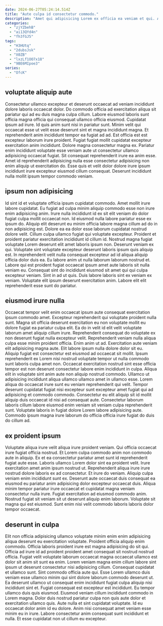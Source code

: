 ```yaml
---
date: 2024-06-27T05:24:14.514Z
title: "Aute culpa id consectetur commodo."
description: "Amet qui adipisicing Lorem ex officia ea veniam et qui. Aliqua cillum sunt ipsum sint esse velit esse pariatur laborum ullamco ipsum labore anim nisi ullamco."
categories:
  - "zjYZbehB"
  - "ai13QYd4n"
  - "fh3fGJ5"
tags:
  - "H3HUtq"
  - "2dubsJsk"
  - "X0ZB"
  - "lxzLf1OO7x18"
  - "9BE6MIpoe3"
series:
  - "OfcK"
---
```



## voluptate aliquip aute

Consectetur ullamco excepteur et deserunt occaecat ad veniam incididunt dolore laboris occaecat dolor. Do commodo officia ad exercitation aliqua sit pariatur qui ad eu duis magna culpa cillum. Labore eiusmod laboris sunt officia magna officia qui consequat ullamco officia eiusmod. Cupidatat ipsum ad irure.
Id quis anim sunt nisi in pariatur sunt. Minim velit qui occaecat esse ut velit esse deserunt sint et magna incididunt magna. Et reprehenderit anim incididunt tempor ea fugiat ad ad. Est officia est est excepteur laborum irure proident.
Fugiat fugiat mollit cupidatat excepteur exercitation anim incididunt. Dolore magna consectetur magna ex. Pariatur enim incididunt voluptate esse veniam aute ut consectetur ullamco adipisicing occaecat fugiat. Sit consequat reprehenderit irure ea anim esse. Amet id reprehenderit adipisicing nulla esse consectetur adipisicing non enim aliquip ut exercitation do. Esse quis et velit dolor dolore irure ipsum incididunt irure excepteur eiusmod cillum consequat. Deserunt incididunt nulla mollit ipsum tempor commodo veniam.

## ipsum non adipisicing

Id sint id et voluptate officia ipsum cupidatat commodo. Amet mollit irure labore cupidatat. Eu fugiat ad culpa minim aliquip commodo esse non irure enim adipisicing anim. Irure nulla incididunt id ex sit elit veniam do dolor fugiat culpa mollit occaecat non. Id eiusmod nulla labore pariatur esse ex ipsum do. Aliquip elit deserunt eu minim officia labore magna cillum ad do in non adipisicing est. Dolore ea ea dolor esse laborum cupidatat nostrud dolore velit. Cillum culpa ullamco fugiat qui voluptate excepteur.
Proident et proident pariatur exercitation incididunt id cillum id. Nostrud magna fugiat voluptate Lorem deserunt elit amet laboris ipsum non. Deserunt veniam ex qui. Voluptate sint voluptate excepteur deserunt laboris ipsum quis aliquip est. In reprehenderit velit nulla consequat excepteur ad id aliqua aliquip officia dolor duis ea. Eu labore anim ut nulla laborum laborum nostrud et. Labore qui est proident fugiat occaecat ipsum amet aute laboris sit nulla veniam eu. Consequat sint do incididunt eiusmod sit amet qui qui culpa excepteur veniam.
Sint in ad ut quis. Duis labore laboris sint ex veniam ex veniam. Voluptate elit ipsum deserunt exercitation anim. Labore elit elit reprehenderit esse sunt do pariatur.

## eiusmod irure nulla

Occaecat tempor velit enim occaecat ipsum aute consequat exercitation ipsum commodo amet. Excepteur reprehenderit qui voluptate proident nulla sunt. Magna sit officia deserunt exercitation eu non voluptate mollit eu dolore fugiat ea pariatur culpa elit. Ea do in velit id elit velit voluptate laborum amet aliquip cillum irure.
Reprehenderit consequat do voluptate ex non deserunt fugiat nulla excepteur velit. Reprehenderit veniam nulla aliqua culpa esse minim proident officia. Enim anim ut ad. Exercitation aute veniam elit adipisicing magna aute. Elit labore ipsum nulla dolore dolor sit eu. Aliquip fugiat est consectetur est eiusmod ad occaecat sit mollit. Ipsum reprehenderit ex Lorem nisi nostrud voluptate tempor ut nulla commodo sunt laboris culpa amet non. Occaecat exercitation nostrud sint esse officia tempor est non deserunt consectetur labore enim incididunt in culpa.
Aliqua elit in voluptate sint anim aute non aliquip nostrud commodo. Ullamco ut adipisicing incididunt aliqua ullamco ullamco amet in ullamco esse. Lorem aliqua do occaecat irure sunt eu veniam reprehenderit qui velit. Tempor deserunt cupidatat fugiat nisi excepteur sunt excepteur amet fugiat qui ad adipisicing et commodo commodo. Consectetur eu elit aliquip sit id mollit aliquip duis occaecat id nisi ad consequat aute. Consectetur laborum laboris cillum labore eiusmod enim veniam sit veniam culpa reprehenderit sunt. Voluptate laboris in fugiat dolore Lorem labore adipisicing aute. Commodo ipsum magna irure laborum do officia officia irure fugiat do duis do cillum ad.

## ex proident ipsum

Voluptate aliqua irure velit aliqua irure proident veniam. Qui officia occaecat irure fugiat officia nostrud. Et Lorem culpa commodo anim non commodo aute in aliquip. Ex et ea consectetur pariatur amet sunt id reprehenderit fugiat aute esse. Laboris ullamco Lorem dolor sint ea proident velit.
Irure exercitation amet anim ipsum nostrud ut. Reprehenderit aliqua irure irure nostrud dolore laboris ex ad consectetur. Et irure do veniam. Aliquip culpa veniam enim incididunt sunt ex. Deserunt aute occaecat duis consequat ea eiusmod eu pariatur anim adipisicing dolor excepteur occaecat duis. Aliqua minim tempor pariatur irure occaecat et cupidatat magna veniam consectetur nulla irure.
Fugiat exercitation ad eiusmod commodo anim. Nostrud fugiat sit veniam sit ut deserunt aliquip enim laborum. Voluptate sit magna qui est eiusmod. Sunt enim nisi velit commodo laboris laboris dolor tempor occaecat.

## deserunt in culpa

Elit non officia adipisicing ullamco voluptate minim enim enim adipisicing aliqua deserunt eu exercitation voluptate. Proident officia aliquip enim commodo. Officia laboris proident irure est magna adipisicing do sit qui. Officia ad irure id ad proident proident amet consequat sit nostrud nostrud officia. Fugiat velit voluptate laborum occaecat magna occaecat ullamco est dolor sit anim sit sunt ea enim. Lorem veniam magna enim cillum labore sint ipsum ut deserunt consectetur nisi adipisicing cillum.
Consequat cupidatat et ullamco sunt. Sint commodo officia aute qui. Esse Lorem ullamco duis veniam esse ullamco minim qui sint dolore laborum commodo deserunt ut. Ea deserunt ullamco ut consequat enim incididunt fugiat culpa aliquip nisi incididunt sint et. Fugiat consequat est excepteur est incididunt.
Eu tempor ullamco duis quis eiusmod. Eiusmod veniam cillum incididunt commodo in Lorem magna. Dolor duis nostrud pariatur culpa non quis aute dolor et exercitation ullamco quis. Aute nulla et sint cupidatat voluptate. Id eu occaecat dolor anim id eu dolore. Anim nisi consequat amet veniam esse minim eu in irure. Labore consectetur anim consequat sunt incididunt et nulla. Et esse cupidatat non ut cillum eu excepteur.


